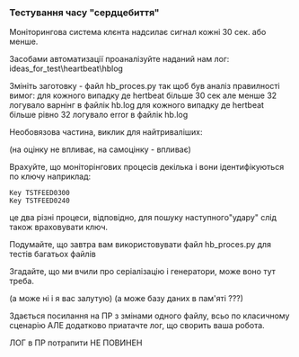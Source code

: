 ### Тестування часу "сердцебиття"

Моніторингова система клєнта надсилає сигнал кожні 30 сек. або менше.

Засобами автоматизації проаналізуйте наданий нам лог: ideas_for_test\heartbeat\hblog

Змініть заготовку - файл hb_proces.py так щоб був аналіз правилності вимог:
    для кожного випадку де hertbeat більше 30 сек але менше 32 логувало варнінг в файлік hb.log
    для кожного випадку де hertbeat більше рівно 32 логувало error в файлік hb.log

Необовязова частина, виклик для найтриваліших: 

(на оцінку не впливає, на самоцінку - впливає)

Врахуйте, що моніторінгових процесів декілька і вони ідентифікуються по ключу наприклад:

    Key TSTFEED0300
    Key TSTFEED0240

це два різні процеси, відповідно, для пошуку наступного"удару" слід також враховувати ключ.

Подумайте, що завтра вам використовувати файл hb_proces.py для тестів багатьох файлів

Згадайте, що ми вчили про серіалізацію і генератори, може воно тут треба.

(а може ні і я вас залутую) (а може базу даних в пам'яті ???)

Здається посилання на ПР з змінами одного файлу, всьо по класичному сценарію АЛЕ додатково приатачте лог, що сворить ваша робота.

ЛОГ в ПР потрапити НЕ ПОВИНЕН